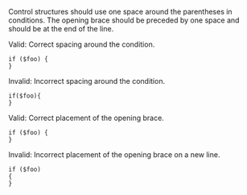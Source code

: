 Control structures should use one space around the parentheses in conditions.  The opening brace should be preceded by one space and should be at the end of the line.

Valid: Correct spacing around the condition.
```
if ($foo) {
}
```

Invalid: Incorrect spacing around the condition.
```
if($foo){
}
```

Valid: Correct placement of the opening brace.
```
if ($foo) {
}
```

Invalid: Incorrect placement of the opening brace on a new line.
```
if ($foo)
{
}
```
